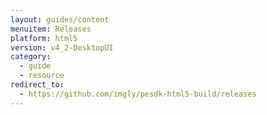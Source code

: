 ```yaml
---
layout: guides/content
menuitem: Releases
platform: html5
version: v4_2-DesktopUI
category:
  - guide
  - resource
redirect_to:
  - https://github.com/imgly/pesdk-html5-build/releases
---
```

